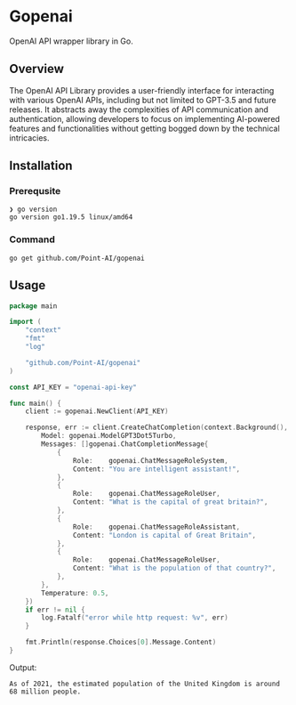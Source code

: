 # Gopenai

OpenAI API wrapper library in Go.  

## Overview

The OpenAI API Library provides a user-friendly interface for interacting with various OpenAI APIs, including but not limited to GPT-3.5 and future releases. It abstracts away the complexities of API communication and authentication, allowing developers to focus on implementing AI-powered features and functionalities without getting bogged down by the technical intricacies.



## Installation
### Prerequsite

``` shell
❯ go version
go version go1.19.5 linux/amd64
```

### Command

```shell 
go get github.com/Point-AI/gopenai
```

## Usage

```Go
package main

import (
	"context"
	"fmt"
	"log"

	"github.com/Point-AI/gopenai"
)

const API_KEY = "openai-api-key"

func main() {
	client := gopenai.NewClient(API_KEY)

	response, err := client.CreateChatCompletion(context.Background(), gopenai.ChatCompletionRequest{
		Model: gopenai.ModelGPT3Dot5Turbo,
		Messages: []gopenai.ChatCompletionMessage{
			{
				Role:    gopenai.ChatMessageRoleSystem,
				Content: "You are intelligent assistant!",
			},
			{
				Role:    gopenai.ChatMessageRoleUser,
				Content: "What is the capital of great britain?",
			},
			{
				Role:    gopenai.ChatMessageRoleAssistant,
				Content: "London is capital of Great Britain",
			},
			{
				Role:    gopenai.ChatMessageRoleUser,
				Content: "What is the population of that country?",
			},
		},
		Temperature: 0.5,
	})
	if err != nil {
		log.Fatalf("error while http request: %v", err)
	}

	fmt.Println(response.Choices[0].Message.Content)
}
```

Output:
```shell
As of 2021, the estimated population of the United Kingdom is around 68 million people.
```